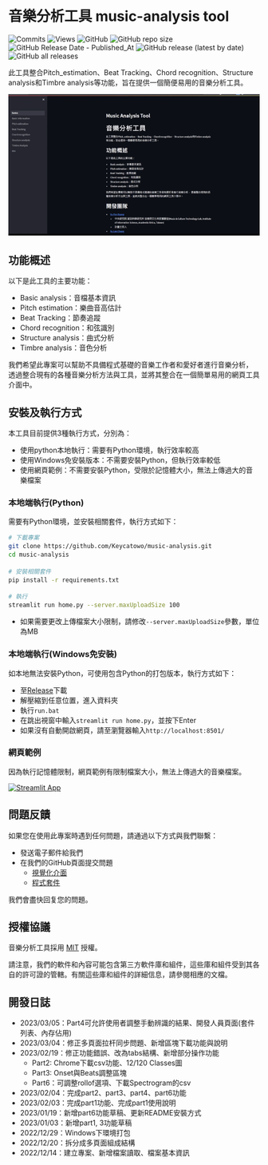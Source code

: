 # 音樂分析工具 music-analysis tool

![Commits](https://img.shields.io/github/commit-activity/m/Keycatowo/music-analysis) ![Views](https://hits.seeyoufarm.com/api/count/incr/badge.svg?url=https%3A%2F%2Fgithub.com%2FKeycatowo%2Fmusic-analysis&count_bg=%2379C83D&title_bg=%23555555&icon=&icon_color=%23E7E7E7&title=Views&edge_flat=false) ![GitHub](https://img.shields.io/github/license/Keycatowo/music-analysis?style=plastic) ![GitHub repo size](https://img.shields.io/github/repo-size/Keycatowo/music-analysis?style=plastic) ![GitHub Release Date - Published_At](https://img.shields.io/github/release-date/Keycatowo/music-analysis) ![GitHub release (latest by date)](https://img.shields.io/github/v/release/Keycatowo/music-analysis) ![GitHub all releases](https://img.shields.io/github/downloads/Keycatowo/music-analysis/total) 


此工具整合Pitch_estimation、Beat Tracking、Chord recognition、Structure analysis和Timbre analysis等功能，旨在提供一個簡便易用的音樂分析工具。


![](fig/demo.gif)

## 功能概述

以下是此工具的主要功能：

- Basic analysis：音檔基本資訊
- Pitch estimation：樂曲音高估計
- Beat Tracking：節奏追蹤
- Chord recognition：和弦識別
- Structure analysis：曲式分析
- Timbre analysis：音色分析

我們希望此專案可以幫助不具備程式基礎的音樂工作者和愛好者進行音樂分析，
透過整合現有的各種音樂分析方法與工具，並將其整合在一個簡單易用的網頁工具介面中。

## 安裝及執行方式
本工具目前提供3種執行方式，分別為：
+ 使用python本地執行：需要有Python環境，執行效率較高
+ 使用Windows免安裝版本：不需要安裝Python，但執行效率較低
+ 使用網頁範例：不需要安裝Python，受限於記憶體大小，無法上傳過大的音樂檔案

### 本地端執行(Python)
需要有Python環境，並安裝相關套件，執行方式如下：
```sh
# 下載專案
git clone https://github.com/Keycatowo/music-analysis.git
cd music-analysis

# 安裝相關套件
pip install -r requirements.txt

# 執行
streamlit run home.py --server.maxUploadSize 100
```
+ 如果需要更改上傳檔案大小限制，請修改`--server.maxUploadSize`參數，單位為MB

### 本地端執行(Windows免安裝)
如本地無法安裝Python，可使用包含Python的打包版本，執行方式如下：
+ 至[Release](https://github.com/Keycatowo/music-analysis/releases)下載
+ 解壓縮到任意位置，進入資料夾
+ 執行`run.bat`
+ 在跳出視窗中輸入`streamlit run home.py`，並按下Enter
+ 如果沒有自動開啟網頁，請至瀏覽器輸入`http://localhost:8501/`

### 網頁範例
因為執行記憶體限制，網頁範例有限制檔案大小，無法上傳過大的音樂檔案。

[![Streamlit App](https://static.streamlit.io/badges/streamlit_badge_black_white.svg)](https://nthu-music-tools.streamlit.app/)


## 問題反饋
如果您在使用此專案時遇到任何問題，請通過以下方式與我們聯繫：

- 發送電子郵件給我們
- 在我們的GitHub頁面提交問題
    - [視覺化介面](https://github.com/Keycatowo/music-analysis/issues)
    - [程式套件](https://github.com/TrangDuLam/NTHU_Music_AI_Tools)

我們會盡快回复您的問題。

## 授權協議

音樂分析工具採用 [MIT](https://opensource.org/license/mit/) 授權。

請注意，我們的軟件和內容可能包含第三方軟件庫和組件，這些庫和組件受到其各自的許可證的管轄。有關這些庫和組件的詳細信息，請參閱相應的文檔。


## 開發日誌
+ 2023/03/05：Part4可允許使用者調整手動辨識的結果、開發人員頁面(套件列表、內存佔用)
+ 2023/03/04：修正多頁面拉杆同步問題、新增區塊下載功能與說明
+ 2023/02/19：修正功能錯誤、改為tabs結構、新增部分操作功能
    + Part2: Chrome下載csv功能、12/120 Classes圖
    + Part3: Onset與Beats調整區塊
    + Part6：可調整rollof選項、下載Spectrogram的csv
+ 2023/02/04：完成part2、part3、part4、part6功能
+ 2023/02/03：完成part1功能、完成part1使用說明
+ 2023/01/19：新增part6功能草稿、更新README安裝方式
+ 2023/01/03：新增part1, 3功能草稿
+ 2022/12/29：Windows下環境打包
+ 2022/12/20：拆分成多頁面組成結構
+ 2022/12/14：建立專案、新增檔案讀取、檔案基本資訊




